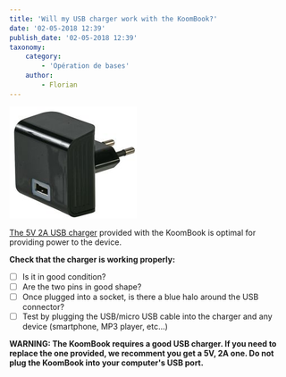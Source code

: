 ```yaml
---
title: 'Will my USB charger work with the KoomBook?'
date: '02-05-2018 12:39'
publish_date: '02-05-2018 12:39'
taxonomy:
    category:
        - 'Opération de bases'
    author:
        - Florian
---
```


![](PW03053-40.jpg)

[The 5V 2A USB charger](http://fr.farnell.com/pro-power/mwusb3u-black/alimentation-usb-5v-2-1a-blk-euro/dp/2289559?MER=BN-2289559) provided with the KoomBook is optimal for providing power to the device.  

**Check that the charger is working properly:**

* [ ] Is it in good condition?
* [ ] Are the two pins in good shape? 
* [ ] Once plugged into a socket, is there a blue halo around the USB connector?
* [ ] Test by plugging the USB/micro USB cable into the charger and any device (smartphone, MP3 player, etc...) 

**WARNING: The KoomBook requires a good USB charger.  If you need to replace the one provided, we recomment you get a 5V, 2A one.  Do not plug the KoomBook into your computer's USB port.**

